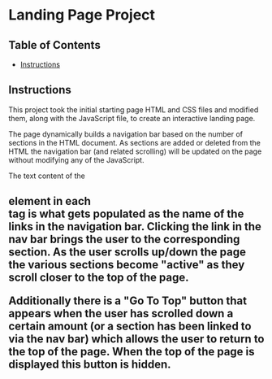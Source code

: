 # Landing Page Project

## Table of Contents

* [Instructions](#instructions)

## Instructions

This project took the initial starting page HTML and CSS files and modified them, along with the JavaScript file, to create an interactive landing page.  

The page dynamically builds a navigation bar based on the number of sections in the HTML document.  As sections are added or deleted from the HTML the navigation bar (and related scrolling) will be updated on the page without modifying any of the JavaScript.

The text content of the <h2> element in each <section> tag is what gets populated as the name of the links in the navigation bar.  Clicking the link in the nav bar brings the user to the corresponding section.  As the user scrolls up/down the page the various sections become "active" as they scroll closer to the top of the page.  

Additionally there is a "Go To Top" button that appears when the user has scrolled down a certain amount (or a section has been linked to via the nav bar) which allows the user to return to the top of the page.  When the top of the page is displayed this button is hidden.